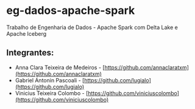 # eg-dados-apache-spark
Trabalho de Engenharia de Dados - Apache Spark com Delta Lake e Apache Iceberg

## Integrantes:
- Anna Clara Teixeira de Medeiros - [https://github.com/annaclaratxm](https://github.com/annaclaratxm)
- Gabriel Antonin Pascoali - [https://github.com/lugialo](https://github.com/lugialo)
- Vinicius Teixeira Colombo - [https://github.com/viniciuscolombo](https://github.com/viniciuscolombo)


